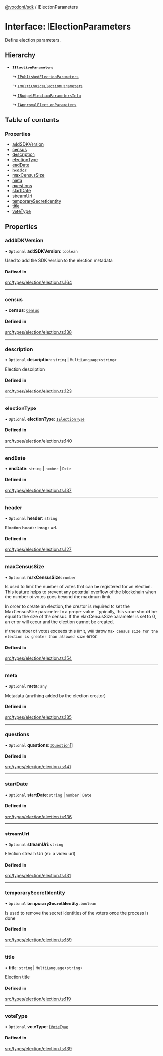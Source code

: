 [@vocdoni/sdk](/sdk) / IElectionParameters

# Interface: IElectionParameters

Define election parameters.

## Hierarchy

- **`IElectionParameters`**

  ↳ [`IPublishedElectionParameters`](IPublishedElectionParameters)

  ↳ [`IMultiChoiceElectionParameters`](IMultiChoiceElectionParameters)

  ↳ [`IBudgetElectionParametersInfo`](IBudgetElectionParametersInfo)

  ↳ [`IApprovalElectionParameters`](IApprovalElectionParameters)

## Table of contents

### Properties

- [addSDKVersion](IElectionParameters#addsdkversion)
- [census](IElectionParameters#census)
- [description](IElectionParameters#description)
- [electionType](IElectionParameters#electiontype)
- [endDate](IElectionParameters#enddate)
- [header](IElectionParameters#header)
- [maxCensusSize](IElectionParameters#maxcensussize)
- [meta](IElectionParameters#meta)
- [questions](IElectionParameters#questions)
- [startDate](IElectionParameters#startdate)
- [streamUri](IElectionParameters#streamuri)
- [temporarySecretIdentity](IElectionParameters#temporarysecretidentity)
- [title](IElectionParameters#title)
- [voteType](IElectionParameters#votetype)

## Properties

### addSDKVersion

• `Optional` **addSDKVersion**: `boolean`

Used to add the SDK version to the election metadata

#### Defined in

[src/types/election/election.ts:164](https://github.com/vocdoni/vocdoni-sdk/blob/179c92b4cecfec787d968dc02b519f64ee15c5d3/src/types/election/election.ts#L164)

___

### census

• **census**: [`Census`](../classes/Census)

#### Defined in

[src/types/election/election.ts:138](https://github.com/vocdoni/vocdoni-sdk/blob/179c92b4cecfec787d968dc02b519f64ee15c5d3/src/types/election/election.ts#L138)

___

### description

• `Optional` **description**: `string` \| `MultiLanguage`\<`string`\>

Election description

#### Defined in

[src/types/election/election.ts:123](https://github.com/vocdoni/vocdoni-sdk/blob/179c92b4cecfec787d968dc02b519f64ee15c5d3/src/types/election/election.ts#L123)

___

### electionType

• `Optional` **electionType**: [`IElectionType`](IElectionType)

#### Defined in

[src/types/election/election.ts:140](https://github.com/vocdoni/vocdoni-sdk/blob/179c92b4cecfec787d968dc02b519f64ee15c5d3/src/types/election/election.ts#L140)

___

### endDate

• **endDate**: `string` \| `number` \| `Date`

#### Defined in

[src/types/election/election.ts:137](https://github.com/vocdoni/vocdoni-sdk/blob/179c92b4cecfec787d968dc02b519f64ee15c5d3/src/types/election/election.ts#L137)

___

### header

• `Optional` **header**: `string`

Election header image url.

#### Defined in

[src/types/election/election.ts:127](https://github.com/vocdoni/vocdoni-sdk/blob/179c92b4cecfec787d968dc02b519f64ee15c5d3/src/types/election/election.ts#L127)

___

### maxCensusSize

• `Optional` **maxCensusSize**: `number`

Is used to limit the number of votes that can be registered for an election. This feature helps to prevent any
potential overflow of the blockchain when the number of votes goes beyond the maximum limit.

In order to create an election, the creator is required to set the MaxCensusSize parameter to a proper value.
Typically, this value should be equal to the size of the census. If the MaxCensusSize parameter is set to 0, an
error will occur and the election cannot be created.

If the number of votes exceeds this limit, will throw `Max census size for the election is greater than allowed
size` error.

#### Defined in

[src/types/election/election.ts:154](https://github.com/vocdoni/vocdoni-sdk/blob/179c92b4cecfec787d968dc02b519f64ee15c5d3/src/types/election/election.ts#L154)

___

### meta

• `Optional` **meta**: `any`

Metadata (anything added by the election creator)

#### Defined in

[src/types/election/election.ts:135](https://github.com/vocdoni/vocdoni-sdk/blob/179c92b4cecfec787d968dc02b519f64ee15c5d3/src/types/election/election.ts#L135)

___

### questions

• `Optional` **questions**: [`IQuestion`](IQuestion)[]

#### Defined in

[src/types/election/election.ts:141](https://github.com/vocdoni/vocdoni-sdk/blob/179c92b4cecfec787d968dc02b519f64ee15c5d3/src/types/election/election.ts#L141)

___

### startDate

• `Optional` **startDate**: `string` \| `number` \| `Date`

#### Defined in

[src/types/election/election.ts:136](https://github.com/vocdoni/vocdoni-sdk/blob/179c92b4cecfec787d968dc02b519f64ee15c5d3/src/types/election/election.ts#L136)

___

### streamUri

• `Optional` **streamUri**: `string`

Election stream Uri (ex: a video url)

#### Defined in

[src/types/election/election.ts:131](https://github.com/vocdoni/vocdoni-sdk/blob/179c92b4cecfec787d968dc02b519f64ee15c5d3/src/types/election/election.ts#L131)

___

### temporarySecretIdentity

• `Optional` **temporarySecretIdentity**: `boolean`

Is used to remove the secret identities of the voters once the process is done.

#### Defined in

[src/types/election/election.ts:159](https://github.com/vocdoni/vocdoni-sdk/blob/179c92b4cecfec787d968dc02b519f64ee15c5d3/src/types/election/election.ts#L159)

___

### title

• **title**: `string` \| `MultiLanguage`\<`string`\>

Election title

#### Defined in

[src/types/election/election.ts:119](https://github.com/vocdoni/vocdoni-sdk/blob/179c92b4cecfec787d968dc02b519f64ee15c5d3/src/types/election/election.ts#L119)

___

### voteType

• `Optional` **voteType**: [`IVoteType`](IVoteType)

#### Defined in

[src/types/election/election.ts:139](https://github.com/vocdoni/vocdoni-sdk/blob/179c92b4cecfec787d968dc02b519f64ee15c5d3/src/types/election/election.ts#L139)
